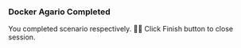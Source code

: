 ### Docker Agario Completed  
  
You completed scenario respectively. 👏🏻
Click Finish button to close session.  
